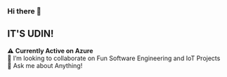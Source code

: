 ### Hi there 👋
## IT'S UDIN!


⚠️ <b> Currently Active on Azure </b> </br>
👯 I’m looking to collaborate on Fun Software Engineering and IoT Projects </br>
💬 Ask me about Anything!

